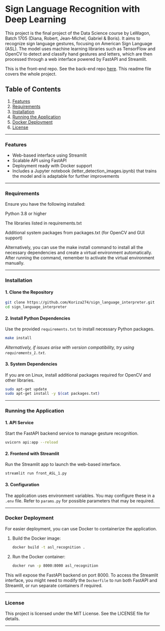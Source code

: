 # Sign Language Recognition with Deep Learning

This project is the final project of the Data Science course by LeWagon, Batch 1705 (Diana, Robert, Jean-Michel, Gabriel & Boris). It aims to recognize sign language gestures, focusing on American Sign Language (ASL). The model uses machine learning libraries such as TensorFlow and OpenCV to detect and classify hand gestures and letters, which are then processed through a web interface powered by FastAPI and Streamlit.

This is the front-end repo. See the back-end repo [here](https://github.com/Koriza274/sign_language_interpreter). This readme file covers the whole project.

## Table of Contents

1. [Features](#features)
2. [Requirements](#requirements)
3. [Installation](#installation)
4. [Running the Application](#running-the-application)
5. [Docker Deployment](#docker-deployment)
6. [License](#license)

---

### Features

- Web-based interface using Streamlit
- Scalable API using FastAPI
- Deployment ready with Docker support
- Includes a Jupyter notebook (letter_detection_images.ipynb) that trains the model and is adaptable for further improvements

---

### Requirements

Ensure you have the following installed:

Python 3.8 or higher

The libraries listed in requirements.txt

Additional system packages from packages.txt (for OpenCV and GUI support)

Alternatively, you can use the make install command to install all the necessary dependencies and create a virtual environment automatically. After running the command, remember to activate the virtual environment manually.

---

### Installation

#### 1. Clone the Repository

```bash
git clone https://github.com/Koriza274/sign_language_interpreter.git
cd sign_language_interpreter
```

#### 2. Install Python Dependencies

Use the provided `requirements.txt` to install necessary Python packages.

```bash
make install
```

*Alternatively, if issues arise with version compatibility, try using `requirements_1.txt`.*

#### 3. System Dependencies

If you are on Linux, install additional packages required for OpenCV and other libraries.

```bash
sudo apt-get update
sudo apt-get install -y $(cat packages.txt)
```

---

### Running the Application

#### 1. API Service

Start the FastAPI backend service to manage gesture recognition.

```bash
uvicorn api:app --reload
```

#### 2. Frontend with Streamlit

Run the Streamlit app to launch the web-based interface.

```bash
streamlit run front_ASL_1.py
```

#### 3. Configuration

The application uses environment variables. You may configure these in a `.env` file. Refer to `params.py` for possible parameters that may be required.

---

### Docker Deployment

For easier deployment, you can use Docker to containerize the application.

1. Build the Docker image:

    ```bash
    docker build -t asl_recognition .
    ```

2. Run the Docker container:

    ```bash
    docker run -p 8000:8000 asl_recognition
    ```

This will expose the FastAPI backend on port 8000. To access the Streamlit interface, you might need to modify the `Dockerfile` to run both FastAPI and Streamlit, or run separate containers if required.

---

### License

This project is licensed under the MIT License. See the LICENSE file for details.

---

